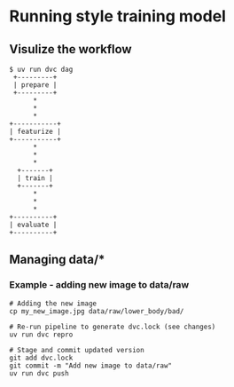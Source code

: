 # Running style training model

## Visulize the workflow

```
$ uv run dvc dag
 +---------+   
 | prepare |   
 +---------+   
      *        
      *        
      *        
+-----------+  
| featurize |  
+-----------+  
      *        
      *        
      *        
  +-------+    
  | train |    
  +-------+    
      *        
      *        
      *        
+----------+   
| evaluate |   
+----------+   
```

## Managing data/*

### Example - adding new image to data/raw

```
# Adding the new image
cp my_new_image.jpg data/raw/lower_body/bad/

# Re-run pipeline to generate dvc.lock (see changes)
uv run dvc repro

# Stage and commit updated version
git add dvc.lock
git commit -m "Add new image to data/raw"
uv run dvc push
```
